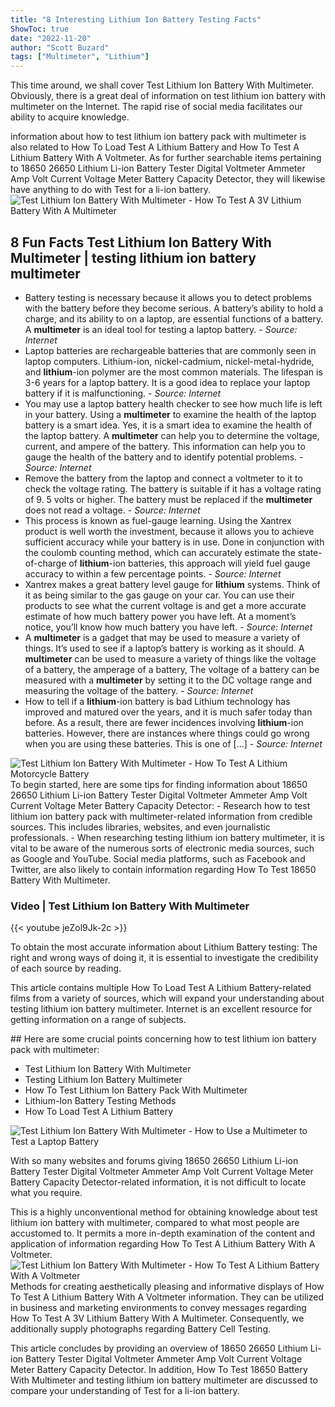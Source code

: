 ```yaml
---
title: "8 Interesting Lithium Ion Battery Testing Facts"
ShowToc: true 
date: "2022-11-20"
author: "Scott Buzard" 
tags: ["Multimeter", "Lithium"]
---
```


	
This time around, we shall cover Test Lithium Ion Battery With Multimeter. Obviously, there is a great deal of information on test lithium ion battery with multimeter on the Internet. The rapid rise of social media facilitates our ability to acquire knowledge.

information about how to test lithium ion battery pack with multimeter is also related to How To Load Test A Lithium Battery and How To Test A Lithium Battery With A Voltmeter. As for further searchable items pertaining to 18650 26650 Lithium Li-ion Battery Tester Digital Voltmeter Ammeter Amp Volt Current Voltage Meter Battery Capacity Detector, they will likewise have anything to do with Test for a li-ion battery.
<img loading="lazy" src="https://i.ytimg.com/vi/LZcDoH5AIi8/maxresdefault.jpg" onerror="this.onerror=null;this.src='https://blogger.googleusercontent.com/img/a/AVvXsEhe7F7TRXHtjiKvHb5vS7DmnxvpHiDyoYyYvm1nHB3Qp2_w3BnM6A2eq4v7FYxCC9bfZt3a9vIMtAYEKUiaDQbHMg-ViyGmRIj39MLp0bGFfgfYw1Dc9q_H-T0wiTm3l0Uq42dETrN9eC8aGJ9_IORZsxST1AcLR7np1koOfcc7tnHa4S8Mwz_xD9d0=s16000';" alt="Test Lithium Ion Battery With Multimeter - How To Test A 3V Lithium Battery With A Multimeter" >

## 8 Fun Facts Test Lithium Ion Battery With Multimeter | testing lithium ion battery multimeter
-   Battery testing is necessary because it allows you to detect problems with the battery before they become serious. A battery’s ability to hold a charge, and its ability to on a laptop, are essential functions of a battery. A **multimeter** is an ideal tool for testing a laptop battery. - <cite>Source: Internet</cite>
-   Laptop batteries are rechargeable batteries that are commonly seen in laptop computers. Lithium-ion, nickel-cadmium, nickel-metal-hydride, and **lithium**-ion polymer are the most common materials. The lifespan is 3-6 years for a laptop battery. It is a good idea to replace your laptop battery if it is malfunctioning. - <cite>Source: Internet</cite>
-   You may use a laptop battery health checker to see how much life is left in your battery. Using a **multimeter** to examine the health of the laptop battery is a smart idea. Yes, it is a smart idea to examine the health of the laptop battery. A **multimeter** can help you to determine the voltage, current, and ampere of the battery. This information can help you to gauge the health of the battery and to identify potential problems. - <cite>Source: Internet</cite>
-   Remove the battery from the laptop and connect a voltmeter to it to check the voltage rating. The battery is suitable if it has a voltage rating of 9. 5 volts or higher. The battery must be replaced if the **multimeter** does not read a voltage. - <cite>Source: Internet</cite>
-   This process is known as fuel-gauge learning. Using the Xantrex product is well worth the investment, because it allows you to achieve sufficient accuracy while your battery is in use. Done in conjunction with the coulomb counting method, which can accurately estimate the state-of-charge of **lithium**-ion batteries, this approach will yield fuel gauge accuracy to within a few percentage points. - <cite>Source: Internet</cite>
-   Xantrex makes a great battery level gauge for **lithium** systems. Think of it as being similar to the gas gauge on your car. You can use their products to see what the current voltage is and get a more accurate estimate of how much battery power you have left. At a moment’s notice, you’ll know how much battery you have left. - <cite>Source: Internet</cite>
-   A **multimeter** is a gadget that may be used to measure a variety of things. It’s used to see if a laptop’s battery is working as it should. A **multimeter** can be used to measure a variety of things like the voltage of a battery, the amperage of a battery, The voltage of a battery can be measured with a **multimeter** by setting it to the DC voltage range and measuring the voltage of the battery. - <cite>Source: Internet</cite>
-   How to tell if a **lithium**-ion battery is bad Lithium technology has improved and matured over the years, and it is much safer today than before. As a result, there are fewer incidences involving **lithium**-ion batteries. However, there are instances where things could go wrong when you are using these batteries. This is one of [...] - <cite>Source: Internet</cite>


<img loading="lazy" src="https://cdn.motor1.com/images/mgl/lLN1O/s1/panasonic-to-speed-up-new-battery-production-line-installs-at-gigafactory.jpg" onerror="this.onerror=null;this.src='https://blogger.googleusercontent.com/img/a/AVvXsEhe7F7TRXHtjiKvHb5vS7DmnxvpHiDyoYyYvm1nHB3Qp2_w3BnM6A2eq4v7FYxCC9bfZt3a9vIMtAYEKUiaDQbHMg-ViyGmRIj39MLp0bGFfgfYw1Dc9q_H-T0wiTm3l0Uq42dETrN9eC8aGJ9_IORZsxST1AcLR7np1koOfcc7tnHa4S8Mwz_xD9d0=s16000';" alt="Test Lithium Ion Battery With Multimeter - How To Test A Lithium Motorcycle Battery" >
To begin started, here are some tips for finding information about 18650 26650 Lithium Li-ion Battery Tester Digital Voltmeter Ammeter Amp Volt Current Voltage Meter Battery Capacity Detector:
- Research how to test lithium ion battery pack with multimeter-related information from credible sources. This includes libraries, websites, and even journalistic professionals.
- When researching testing lithium ion battery multimeter, it is vital to be aware of the numerous sorts of electronic media sources, such as Google and YouTube. Social media platforms, such as Facebook and Twitter, are also likely to contain information regarding How To Test 18650 Battery With Multimeter.

### Video | Test Lithium Ion Battery With Multimeter
{{< youtube jeZol9Jk-2c >}} 

To obtain the most accurate information about Lithium Battery testing: The right and wrong ways of doing it, it is essential to investigate the credibility of each source by reading.

This article contains multiple How To Load Test A Lithium Battery-related films from a variety of sources, which will expand your understanding about testing lithium ion battery multimeter. Internet is an excellent resource for getting information on a range of subjects.
<script async="async" data-cfasync="false" src="//normallydemandedalter.com/fe63df3c5408708b15d8dc3d9b206b31/invoke.js"></script>
<div id="container-fe63df3c5408708b15d8dc3d9b206b31"></div>
## Here are some crucial points concerning how to test lithium ion battery pack with multimeter:

- Test Lithium Ion Battery With Multimeter
- Testing Lithium Ion Battery Multimeter
- How To Test Lithium Ion Battery Pack With Multimeter
- Lithium-Ion Battery Testing Methods
- How To Load Test A Lithium Battery

 <img loading="lazy" src="http://petapixel.com/assets/uploads/2013/08/batterytest1.jpg" onerror="this.onerror=null;this.src='https://blogger.googleusercontent.com/img/a/AVvXsEhe7F7TRXHtjiKvHb5vS7DmnxvpHiDyoYyYvm1nHB3Qp2_w3BnM6A2eq4v7FYxCC9bfZt3a9vIMtAYEKUiaDQbHMg-ViyGmRIj39MLp0bGFfgfYw1Dc9q_H-T0wiTm3l0Uq42dETrN9eC8aGJ9_IORZsxST1AcLR7np1koOfcc7tnHa4S8Mwz_xD9d0=s16000';" alt="Test Lithium Ion Battery With Multimeter - How to Use a Multimeter to Test a Laptop Battery" >

With so many websites and forums giving 18650 26650 Lithium Li-ion Battery Tester Digital Voltmeter Ammeter Amp Volt Current Voltage Meter Battery Capacity Detector-related information, it is not difficult to locate what you require.

This is a highly unconventional method for obtaining knowledge about test lithium ion battery with multimeter, compared to what most people are accustomed to. It permits a more in-depth examination of the content and application of information regarding How To Test A Lithium Battery With A Voltmeter.
<img loading="lazy" src="https://i.ytimg.com/vi/B7X5pIy7tc8/maxresdefault.jpg" onerror="this.onerror=null;this.src='https://blogger.googleusercontent.com/img/a/AVvXsEhe7F7TRXHtjiKvHb5vS7DmnxvpHiDyoYyYvm1nHB3Qp2_w3BnM6A2eq4v7FYxCC9bfZt3a9vIMtAYEKUiaDQbHMg-ViyGmRIj39MLp0bGFfgfYw1Dc9q_H-T0wiTm3l0Uq42dETrN9eC8aGJ9_IORZsxST1AcLR7np1koOfcc7tnHa4S8Mwz_xD9d0=s16000';" alt="Test Lithium Ion Battery With Multimeter - How To Test A Lithium Battery With A Voltmeter" >
Methods for creating aesthetically pleasing and informative displays of How To Test A Lithium Battery With A Voltmeter information. They can be utilized in business and marketing environments to convey messages regarding How To Test A 3V Lithium Battery With A Multimeter. Consequently, we additionally supply photographs regarding Battery Cell Testing.

This article concludes by providing an overview of 18650 26650 Lithium Li-ion Battery Tester Digital Voltmeter Ammeter Amp Volt Current Voltage Meter Battery Capacity Detector. In addition, How To Test 18650 Battery With Multimeter and testing lithium ion battery multimeter are discussed to compare your understanding of Test for a li-ion battery.
	
	


